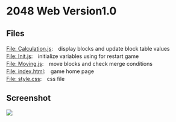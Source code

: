 # 2048 Web Version1.0

## Files
[File: Calculation.js](https://github.com/gmc2777522/2048/blob/master/Dev/Calculation.js):　display blocks and update block table values</br>
[File: Init.js](https://github.com/gmc2777522/2048/blob/master/Dev/Init.js):　initialize variables using for restart game</br>
[File: Moving.js](https://github.com/gmc2777522/2048/blob/master/Dev/Moving.js):　move blocks and check merge conditions</br>
[File: index.html](https://github.com/gmc2777522/2048/blob/master/Dev/index.html):　game home page</br>
[File: style.css](https://github.com/gmc2777522/2048/blob/master/Dev/style.css):　css file</br>

## Screenshot
<img src="https://github.com/gmc2777522/2048/blob/master/main_page.png">
